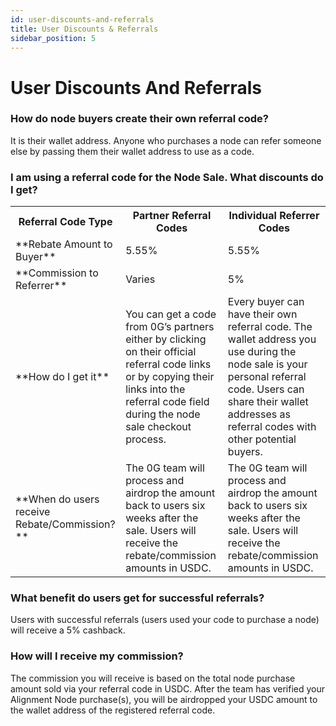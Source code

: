 ```yaml
---
id: user-discounts-and-referrals
title: User Discounts & Referrals
sidebar_position: 5
---
```


# User Discounts And Referrals

### How do node buyers create their own referral code?
It is their wallet address. Anyone who purchases a node can refer someone else by passing them their wallet address to use as a code.

### I am using a referral code for the Node Sale. What discounts do I get?


<table>
  <tr>
    <th>
    Referral Code Type
    </th>
    <th>
    Partner Referral Codes
    </th>
    <th>
    Individual Referrer Codes
    </th>
  </tr>
  <tr>
    <td>
    **Rebate Amount to Buyer**
    </td>
    <td>
    5.55%
    </td>
    <td>
    5.55%
    </td>
  </tr>
  <tr>
    <td>
    **Commission to Referrer**
    </td>
    <td>
    Varies
    </td>
    <td>
    5%
    </td>
  </tr>
    <tr>
    <td>
    **How do I get it**
    </td>
    <td>
    You can get a code from 0G’s partners either by clicking on their official referral code links or by copying their links into the referral code field during the node sale checkout process.
    </td>
    <td>
    Every buyer can have their own referral code. The wallet address you use during the node sale is your personal referral code. Users can share their wallet addresses as referral codes with other potential buyers.
    </td>
  </tr>
  <tr>
    <td>
    **When do users receive Rebate/Commission?**
    </td>
    <td>
    The 0G team will process and airdrop the amount back to users six weeks after the sale. Users will receive the rebate/commission amounts in USDC.
    </td>
    <td>
    The 0G team will process and airdrop the amount back to users six weeks after the sale. Users will receive the rebate/commission amounts in USDC.
    </td>
  </tr>
</table>

### What benefit do users get for successful referrals?
Users with successful referrals (users used your code to purchase a node) will receive a 5% cashback.

### How will I receive my commission?
The commission you will receive is based on the total node purchase amount sold via your referral code in USDC. After the team has verified your Alignment Node purchase(s), you will be airdropped your USDC amount to the wallet address of the registered referral code. 
